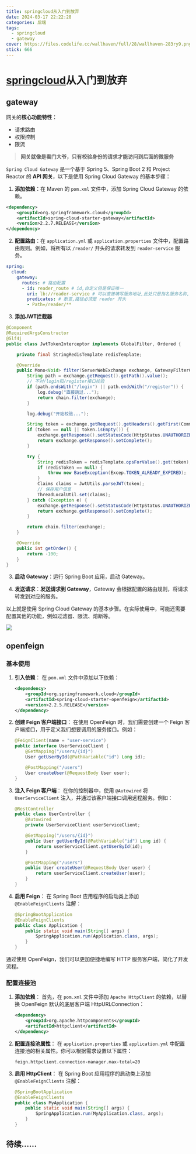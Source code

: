 ```yaml
---
title: springcloud从入门到放弃
date: 2024-03-17 22:22:28
categories: 后端
tags: 
  - springcloud
  - gateway
cover: https://files.codelife.cc/wallhaven/full/28/wallhaven-283ry9.png?x-oss-process=image/resize,limit_0,m_fill,w_2560,h_1440/quality,Q_92/format,webp
stick: 666
---
```


# [springcloud](https://sca.aliyun.com/zh-cn/)从入门到放弃

## gateway

网关的**核心功能特性**：

- 请求路由
- 权限控制
- 限流

> **网关就像是看门大爷，只有校验身份的请求才能访问到后面的微服务**

`Spring Cloud Gateway` 是一个基于 Spring 5、Spring Boot 2 和 Project Reactor 的 **API 网关**，以下是使用 Spring Cloud Gateway 的基本步骤：

1. **添加依赖**：在 Maven 的 `pom.xml` 文件中，添加 Spring Cloud Gateway 的依赖。

```xml
<dependency>
    <groupId>org.springframework.cloud</groupId>
    <artifactId>spring-cloud-starter-gateway</artifactId>
    <version>2.2.7.RELEASE</version>
</dependency>
```

2. **配置路由**：在 `application.yml` 或 `application.properties` 文件中，配置路由规则。例如，将所有以 `/reader/` 开头的请求转发到 `reader-service` 服务。

```yaml
spring:
  cloud:
    gateway:
      routes: # 路由配置
      - id: reader_route # id,自定义但是保证唯一
        uri: lb://reader-service # 可以直接填写服务地址,此处只是指名服务名称,可以实现负载均衡,lb即loadbalance
        predicates: # 断言,路径必须是 reader 开头
        - Path=/reader/**
```

3. **添加JWT拦截器**

```java
@Component
@RequiredArgsConstructor
@Slf4j
public class JwtTokenInterceptor implements GlobalFilter, Ordered {

    private final StringRedisTemplate redisTemplate;

    @Override
    public Mono<Void> filter(ServerWebExchange exchange, GatewayFilterChain chain) {
        String path = exchange.getRequest().getPath().value();
        // 不对/login和/register接口校验
        if (path.endsWith("/login") || path.endsWith("/register")) {
            log.debug("直接跳过...");
            return chain.filter(exchange);
        }

        log.debug("开始校验...");

        String token = exchange.getRequest().getHeaders().getFirst(Common.TOKEN);
        if (token == null || token.isEmpty()) {
            exchange.getResponse().setStatusCode(HttpStatus.UNAUTHORIZED);
            return exchange.getResponse().setComplete();
        }

        try {
            String redisToken = redisTemplate.opsForValue().get(token);
            if (redisToken == null) {
                throw new BaseException(Excep.TOKEN_ALREADY_EXPIRED);
            }
            Claims claims = JwtUtils.parseJWT(token);
            // 保存用户信息
            ThreadLocalUtil.set(claims);
        } catch (Exception e) {
            exchange.getResponse().setStatusCode(HttpStatus.UNAUTHORIZED);
            return exchange.getResponse().setComplete();
        }

        return chain.filter(exchange);
    }

    @Override
    public int getOrder() {
        return -100;
    }
}
```

3. **启动 Gateway**：运行 Spring Boot 应用，启动 Gateway。

4. **发送请求**：**发送请求到 Gateway**，Gateway 会根据配置的路由规则，将请求转发到对应的服务。

以上就是使用 Spring Cloud Gateway 的基本步骤。在实际使用中，可能还需要配置其他的功能，例如过滤器、限流、熔断等。

![](https://camo.githubusercontent.com/f50234cb9f1be4beead6b35d3f6ec558561a79c263728818838447aa56cb5401/68747470733a2f2f63646e2e6a7364656c6976722e6e65742f67682f73756e3032323553554e2f73756e3032323553554e2f6173736574732f696d616765732f68722e676966)

## openfeign

### 基本使用

1. **引入依赖**： 在 `pom.xml` 文件中添加以下依赖：

   ```xml
   <dependency>
       <groupId>org.springframework.cloud</groupId>
       <artifactId>spring-cloud-starter-openfeign</artifactId>
       <version>2.2.5.RELEASE</version>
   </dependency>
   ```

2. **创建 Feign 客户端接口**： 在使用 OpenFeign 时，我们需要创建一个 Feign 客户端接口，用于定义我们想要调用的服务接口。例如：

   ```java
   @FeignClient(name = "user-service")
   public interface UserServiceClient {
       @GetMapping("/users/{id}")
       User getUserById(@PathVariable("id") Long id);
   
       @PostMapping("/users")
       User createUser(@RequestBody User user);
   }
   ```

3. **注入 Feign 客户端**： 在你的控制器中，使用 `@Autowired` 将 `UserServiceClient` 注入，并通过该客户端接口调用远程服务。例如：

   ```java
   @RestController
   public class UserController {
       @Autowired
       private UserServiceClient userServiceClient;
   
       @GetMapping("/users/{id}")
       public User getUserById(@PathVariable("id") Long id) {
           return userServiceClient.getUserById(id);
       }
   
       @PostMapping("/users")
       public User createUser(@RequestBody User user) {
           return userServiceClient.createUser(user);
       }
   }
   ```

4. **启用 Feign**： 在 Spring Boot 应用程序的启动类上添加 `@EnableFeignClients` 注解：

   ```java
   @SpringBootApplication
   @EnableFeignClients
   public class Application {
       public static void main(String[] args) {
           SpringApplication.run(Application.class, args);
       }
   }
   ```

通过使用 OpenFeign，我们可以更加便捷地编写 HTTP 服务客户端，简化了开发流程。



### 配置连接池

1. **添加依赖**： 首先，在 `pom.xml` 文件中添加 `Apache HttpClient` 的依赖，以替换 OpenFeign 默认的底层客户端 HttpURLConnection：

   ```xml
   <dependency>
       <groupId>org.apache.httpcomponents</groupId>
       <artifactId>httpclient</artifactId>
   </dependency>
   ```

2. **配置连接池属性**： 在 `application.properties` 或 `application.yml` 中配置连接池的相关属性。你可以根据需求设置以下属性：

   ```properties
   feign.httpclient.connection-manager.max-total=20
   ```

3. **启用 HttpClient**： 在 Spring Boot 应用程序的启动类上添加 `@EnableFeignClients` 注解：

   ```java
   @SpringBootApplication
   @EnableFeignClients
   public class MyApplication {
       public static void main(String[] args) {
           SpringApplication.run(MyApplication.class, args);
       }
   }
   ```

## 待续……

